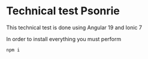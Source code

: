 <h1>Technical test Psonrie</h1>

<p>This technical test is done using Angular 19 and Ionic 7</p>

<p>In order to install everything you must perform </p>

```
npm i
```
